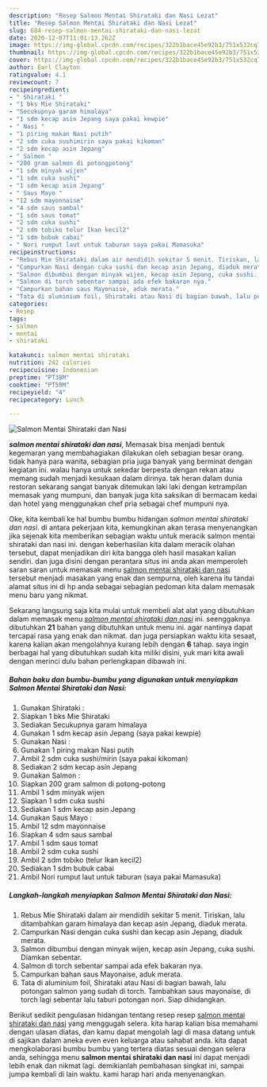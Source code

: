 ```yaml
---
description: "Resep Salmon Mentai Shirataki dan Nasi Lezat"
title: "Resep Salmon Mentai Shirataki dan Nasi Lezat"
slug: 684-resep-salmon-mentai-shirataki-dan-nasi-lezat
date: 2020-12-07T11:01:13.262Z
image: https://img-global.cpcdn.com/recipes/322b1bace45e92b3/751x532cq70/salmon-mentai-shirataki-dan-nasi-foto-resep-utama.jpg
thumbnail: https://img-global.cpcdn.com/recipes/322b1bace45e92b3/751x532cq70/salmon-mentai-shirataki-dan-nasi-foto-resep-utama.jpg
cover: https://img-global.cpcdn.com/recipes/322b1bace45e92b3/751x532cq70/salmon-mentai-shirataki-dan-nasi-foto-resep-utama.jpg
author: Earl Clayton
ratingvalue: 4.1
reviewcount: 7
recipeingredient:
- " Shirataki "
- "1 bks Mie Shirataki"
- "Secukupnya garam himalaya"
- "1 sdm kecap asin Jepang saya pakai kewpie"
- " Nasi "
- "1 piring makan Nasi putih"
- "2 sdm cuka sushimirin saya pakai kikoman"
- "2 sdm kecap asin Jepang"
- " Salmon "
- "200 gram salmon di potongpotong"
- "1 sdm minyak wijen"
- "1 sdm cuka sushi"
- "1 sdm kecap asin Jepang"
- " Saus Mayo "
- "12 sdm mayonnaise"
- "4 sdm saus sambal"
- "1 sdm saus tomat"
- "2 sdm cuka sushi"
- "2 sdm tobiko telur Ikan kecil2"
- "1 sdm bubuk cabai"
- " Nori rumput laut untuk taburan saya pakai Mamasuka"
recipeinstructions:
- "Rebus Mie Shirataki dalam air mendidih sekitar 5 menit. Tiriskan, lalu ditambahkan garam himalaya dan kecap asin Jepang, diaduk merata."
- "Campurkan Nasi dengan cuka sushi dan kecap asin Jepang, diaduk merata."
- "Salmon dibumbui dengan minyak wijen, kecap asin Jepang, cuka sushi. Diamkan sebentar."
- "Salmon di torch sebentar sampai ada efek bakaran nya."
- "Campurkan bahan saus Mayonaise, aduk merata."
- "Tata di aluminium foil, Shirataki atau Nasi di bagian bawah, lalu potongan salmon yang sudah di torch. Tambahkan saus mayonaise, di torch lagi sebentar lalu taburi potongan nori. Siap dihidangkan."
categories:
- Resep
tags:
- salmon
- mentai
- shirataki

katakunci: salmon mentai shirataki 
nutrition: 242 calories
recipecuisine: Indonesian
preptime: "PT38M"
cooktime: "PT50M"
recipeyield: "4"
recipecategory: Lunch

---
```



![Salmon Mentai Shirataki dan Nasi](https://img-global.cpcdn.com/recipes/322b1bace45e92b3/751x532cq70/salmon-mentai-shirataki-dan-nasi-foto-resep-utama.jpg)

<b><i>salmon mentai shirataki dan nasi</i></b>, Memasak bisa menjadi bentuk kegemaran yang membahagiakan dilakukan oleh sebagian besar orang. tidak hanya para wanita, sebagian pria juga banyak yang berminat dengan kegiatan ini. walau hanya untuk sekedar berpesta dengan rekan atau memang sudah menjadi kesukaan dalam dirinya. tak heran dalam dunia restoran sekarang sangat banyak ditemukan laki laki dengan ketrampilan memasak yang mumpuni, dan banyak juga kita saksikan di bermacam kedai dan hotel yang menggunakan chef pria sebagai chef mumpuni nya.



Oke, kita kembali ke hal bumbu bumbu hidangan <i>salmon mentai shirataki dan nasi</i>. di antara pekerjaan kita, kemungkinan akan terasa menyenangkan jika sejenak kita memberikan sebagian waktu untuk meracik salmon mentai shirataki dan nasi ini. dengan keberhasilan kita dalam meracik olahan tersebut, dapat menjadikan diri kita bangga oleh hasil masakan kalian sendiri. dan juga disini dengan perantara situs ini anda akan memperoleh saran saran untuk memasak menu <u>salmon mentai shirataki dan nasi</u> tersebut menjadi masakan yang enak dan sempurna, oleh karena itu tandai alamat situs ini di hp anda sebagai sebagian pedoman kita dalam memasak menu baru yang nikmat.


Sekarang langsung saja kita mulai untuk membeli alat alat yang dibutuhkan dalam memasak menu <u><i>salmon mentai shirataki dan nasi</i></u> ini. seenggaknya dibutuhkan <b>21</b> bahan yang dibutuhkan untuk menu ini. agar nantinya dapat tercapai rasa yang enak dan nikmat. dan juga persiapkan waktu kita sesaat, karena kalian akan mengolahnya kurang lebih dengan <b>6</b> tahap. saya ingin berbagai hal yang dibutuhkan sudah kita miliki disini, yuk mari kita awali dengan merinci dulu bahan perlengkapan dibawah ini.

<!--inarticleads1-->

##### Bahan baku dan bumbu-bumbu yang digunakan untuk menyiapkan Salmon Mentai Shirataki dan Nasi:

1. Gunakan  Shirataki :
1. Siapkan 1 bks Mie Shirataki
1. Sediakan Secukupnya garam himalaya
1. Gunakan 1 sdm kecap asin Jepang (saya pakai kewpie)
1. Gunakan  Nasi :
1. Gunakan 1 piring makan Nasi putih
1. Ambil 2 sdm cuka sushi/mirin (saya pakai kikoman)
1. Sediakan 2 sdm kecap asin Jepang
1. Gunakan  Salmon :
1. Siapkan 200 gram salmon di potong-potong
1. Ambil 1 sdm minyak wijen
1. Siapkan 1 sdm cuka sushi
1. Sediakan 1 sdm kecap asin Jepang
1. Gunakan  Saus Mayo :
1. Ambil 12 sdm mayonnaise
1. Siapkan 4 sdm saus sambal
1. Ambil 1 sdm saus tomat
1. Ambil 2 sdm cuka sushi
1. Ambil 2 sdm tobiko (telur Ikan kecil2)
1. Sediakan 1 sdm bubuk cabai
1. Ambil  Nori rumput laut untuk taburan (saya pakai Mamasuka)




<!--inarticleads2-->

##### Langkah-langkah menyiapkan Salmon Mentai Shirataki dan Nasi:

1. Rebus Mie Shirataki dalam air mendidih sekitar 5 menit. Tiriskan, lalu ditambahkan garam himalaya dan kecap asin Jepang, diaduk merata.
1. Campurkan Nasi dengan cuka sushi dan kecap asin Jepang, diaduk merata.
1. Salmon dibumbui dengan minyak wijen, kecap asin Jepang, cuka sushi. Diamkan sebentar.
1. Salmon di torch sebentar sampai ada efek bakaran nya.
1. Campurkan bahan saus Mayonaise, aduk merata.
1. Tata di aluminium foil, Shirataki atau Nasi di bagian bawah, lalu potongan salmon yang sudah di torch. Tambahkan saus mayonaise, di torch lagi sebentar lalu taburi potongan nori. Siap dihidangkan.




Berikut sedikit pengulasan hidangan tentang resep resep <u>salmon mentai shirataki dan nasi</u> yang menggugah selera. kita harap kalian bisa memahami dengan ulasan diatas, dan kamu dapat mengolah lagi di masa datang untuk di sajikan dalam aneka even even keluarga atau sahabat anda. kita dapat mengkolaborasi bumbu bumbu yang tertera diatas sesuai dengan selera anda, sehingga menu <b>salmon mentai shirataki dan nasi</b> ini dapat menjadi lebih enak dan nikmat lagi. demikianlah pembahasan singkat ini, sampai jumpa kembali di lain waktu. kami harap hari anda menyenangkan.
